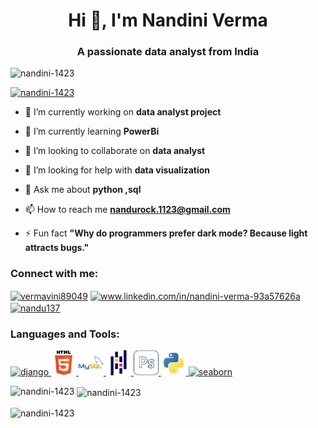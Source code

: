 <h1 align="center">Hi 👋, I'm Nandini Verma</h1>
<h3 align="center">A passionate data analyst from India</h3>

<p align="left"> <img src="https://komarev.com/ghpvc/?username=nandini-1423&label=Profile%20views&color=0e75b6&style=flat" alt="nandini-1423" /> </p>

<p align="left"> <a href="https://github.com/ryo-ma/github-profile-trophy"><img src="https://github-profile-trophy.vercel.app/?username=nandini-1423" alt="nandini-1423" /></a> </p>

- 🔭 I’m currently working on **data analyst project**

- 🌱 I’m currently learning **PowerBi**

- 👯 I’m looking to collaborate on **data analyst**

- 🤝 I’m looking for help with **data visualization**

- 💬 Ask me about **python ,sql**

- 📫 How to reach me **nandurock.1123@gmail.com**

- ⚡ Fun fact **"Why do programmers prefer dark mode? Because light attracts bugs."**

<h3 align="left">Connect with me:</h3>
<p align="left">
<a href="https://twitter.com/vermavini89049" target="blank"><img align="center" src="https://raw.githubusercontent.com/rahuldkjain/github-profile-readme-generator/master/src/images/icons/Social/twitter.svg" alt="vermavini89049" height="30" width="40" /></a>
<a href="https://linkedin.com/in/www.linkedin.com/in/nandini-verma-93a57626a" target="blank"><img align="center" src="https://raw.githubusercontent.com/rahuldkjain/github-profile-readme-generator/master/src/images/icons/Social/linked-in-alt.svg" alt="www.linkedin.com/in/nandini-verma-93a57626a" height="30" width="40" /></a>
<a href="https://kaggle.com/nandu137" target="blank"><img align="center" src="https://raw.githubusercontent.com/rahuldkjain/github-profile-readme-generator/master/src/images/icons/Social/kaggle.svg" alt="nandu137" height="30" width="40" /></a>
</p>

<h3 align="left">Languages and Tools:</h3>
<p align="left"> <a href="https://www.djangoproject.com/" target="_blank" rel="noreferrer"> <img src="https://cdn.worldvectorlogo.com/logos/django.svg" alt="django" width="40" height="40"/> </a> <a href="https://www.w3.org/html/" target="_blank" rel="noreferrer"> <img src="https://raw.githubusercontent.com/devicons/devicon/master/icons/html5/html5-original-wordmark.svg" alt="html5" width="40" height="40"/> </a> <a href="https://www.mysql.com/" target="_blank" rel="noreferrer"> <img src="https://raw.githubusercontent.com/devicons/devicon/master/icons/mysql/mysql-original-wordmark.svg" alt="mysql" width="40" height="40"/> </a> <a href="https://pandas.pydata.org/" target="_blank" rel="noreferrer"> <img src="https://raw.githubusercontent.com/devicons/devicon/2ae2a900d2f041da66e950e4d48052658d850630/icons/pandas/pandas-original.svg" alt="pandas" width="40" height="40"/> </a> <a href="https://www.photoshop.com/en" target="_blank" rel="noreferrer"> <img src="https://raw.githubusercontent.com/devicons/devicon/master/icons/photoshop/photoshop-line.svg" alt="photoshop" width="40" height="40"/> </a> <a href="https://www.python.org" target="_blank" rel="noreferrer"> <img src="https://raw.githubusercontent.com/devicons/devicon/master/icons/python/python-original.svg" alt="python" width="40" height="40"/> </a> <a href="https://seaborn.pydata.org/" target="_blank" rel="noreferrer"> <img src="https://seaborn.pydata.org/_images/logo-mark-lightbg.svg" alt="seaborn" width="40" height="40"/> </a> </p>

<p><img align="left" src="https://github-readme-stats.vercel.app/api/top-langs?username=nandini-1423&show_icons=true&locale=en&layout=compact" alt="nandini-1423" /></p>

<p>&nbsp;<img align="center" src="https://github-readme-stats.vercel.app/api?username=nandini-1423&show_icons=true&locale=en" alt="nandini-1423" /></p>

<p><img align="center" src="https://github-readme-streak-stats.herokuapp.com/?user=nandini-1423&" alt="nandini-1423" /></p>
